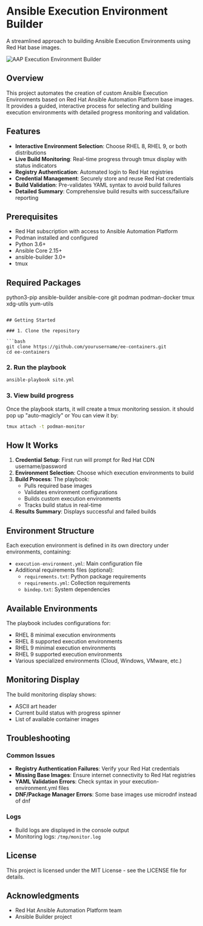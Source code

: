 # Ansible Execution Environment Builder

A streamlined approach to building Ansible Execution Environments using Red Hat base images.

![AAP Execution Environment Builder](https://example.com/ee-containers-logo.png)

## Overview

This project automates the creation of custom Ansible Execution Environments based on Red Hat Ansible Automation Platform base images. It provides a guided, interactive process for selecting and building execution environments with detailed progress monitoring and validation.

## Features

- **Interactive Environment Selection**: Choose RHEL 8, RHEL 9, or both distributions
- **Live Build Monitoring**: Real-time progress through tmux display with status indicators
- **Registry Authentication**: Automated login to Red Hat registries  
- **Credential Management**: Securely store and reuse Red Hat credentials
- **Build Validation**: Pre-validates YAML syntax to avoid build failures
- **Detailed Summary**: Comprehensive build results with success/failure reporting

## Prerequisites

- Red Hat subscription with access to Ansible Automation Platform
- Podman installed and configured
- Python 3.6+
- Ansible Core 2.15+
- ansible-builder 3.0+
- tmux

## Required Packages

python3-pip
ansible-builder
ansible-core
git
podman
podman-docker
tmux
xdg-utils
yum-utils
```

## Getting Started

### 1. Clone the repository

```bash
git clone https://github.com/yourusername/ee-containers.git
cd ee-containers
```

### 2. Run the playbook

```bash
ansible-playbook site.yml
```

### 3. View build progress

Once the playbook starts, it will create a tmux monitoring session. it should pop up "auto-magicly" or You can view it by:

```bash
tmux attach -t podman-monitor
```

## How It Works

1. **Credential Setup**: First run will prompt for Red Hat CDN username/password
2. **Environment Selection**: Choose which execution environments to build
3. **Build Process**: The playbook:
   - Pulls required base images
   - Validates environment configurations
   - Builds custom execution environments
   - Tracks build status in real-time
4. **Results Summary**: Displays successful and failed builds

## Environment Structure

Each execution environment is defined in its own directory under environments, containing:

- `execution-environment.yml`: Main configuration file
- Additional requirements files (optional):
  - `requirements.txt`: Python package requirements
  - `requirements.yml`: Collection requirements
  - `bindep.txt`: System dependencies

## Available Environments

The playbook includes configurations for:

- RHEL 8 minimal execution environments
- RHEL 8 supported execution environments
- RHEL 9 minimal execution environments
- RHEL 9 supported execution environments
- Various specialized environments (Cloud, Windows, VMware, etc.)

## Monitoring Display

The build monitoring display shows:

- ASCII art header
- Current build status with progress spinner
- List of available container images

## Troubleshooting

### Common Issues

- **Registry Authentication Failures**: Verify your Red Hat credentials
- **Missing Base Images**: Ensure internet connectivity to Red Hat registries
- **YAML Validation Errors**: Check syntax in your execution-environment.yml files
- **DNF/Package Manager Errors**: Some base images use microdnf instead of dnf

### Logs

- Build logs are displayed in the console output
- Monitoring logs: `/tmp/monitor.log`

## License

This project is licensed under the MIT License - see the LICENSE file for details.

## Acknowledgments

- Red Hat Ansible Automation Platform team
- Ansible Builder project

